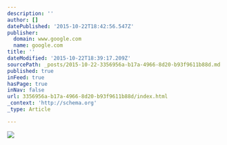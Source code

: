```yaml
---
description: ''
author: []
datePublished: '2015-10-22T18:42:56.547Z'
publisher:
  domain: www.google.com
  name: google.com
title: ''
dateModified: '2015-10-22T18:39:17.209Z'
sourcePath: _posts/2015-10-22-3356956a-b17a-4966-8d20-b93f9611b88d.md
published: true
inFeed: true
hasPage: true
inNav: false
url: 3356956a-b17a-4966-8d20-b93f9611b88d/index.html
_context: 'http://schema.org'
_type: Article

---
```

![](https://media.licdn.com/media/p/3/005/010/2ff/3276b6d.png)